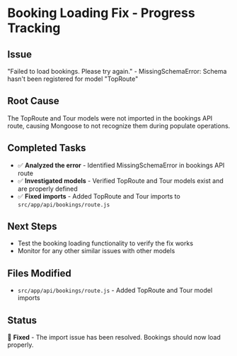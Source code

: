 # Booking Loading Fix - Progress Tracking

## Issue
"Failed to load bookings. Please try again." - MissingSchemaError: Schema hasn't been registered for model "TopRoute"

## Root Cause
The TopRoute and Tour models were not imported in the bookings API route, causing Mongoose to not recognize them during populate operations.

## Completed Tasks
- ✅ **Analyzed the error** - Identified MissingSchemaError in bookings API route
- ✅ **Investigated models** - Verified TopRoute and Tour models exist and are properly defined
- ✅ **Fixed imports** - Added TopRoute and Tour imports to `src/app/api/bookings/route.js`

## Next Steps
- Test the booking loading functionality to verify the fix works
- Monitor for any other similar issues with other models

## Files Modified
- `src/app/api/bookings/route.js` - Added TopRoute and Tour model imports

## Status
🔧 **Fixed** - The import issue has been resolved. Bookings should now load properly.
